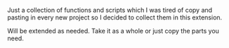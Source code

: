 Just a collection of functions and scripts which I was tired of copy and pasting
in every new project so I decided to collect them in this extension.

Will be extended as needed. Take it as a whole or just copy the parts you need.
